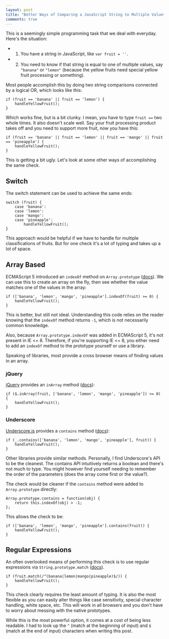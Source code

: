 ```yaml
---
layout: post
title: "Better Ways of Comparing a JavaScript String to Multiple Values"
comments: true
---
```


This is a seemingly simple programming task that we deal with everyday.  Here's the situation:

* 1) You have a string in JavaScript, like `var fruit = ''`.
* 2) You need to know if that string is equal to one of multiple values, say `"banana"` or `"lemon"` (because the yellow fruits need special yellow fruit processing or something).

Most people accomplish this by doing two string comparisons connected by a logical OR, which looks like this:

<pre class="language-javascript"><code class="language-javascript">if (fruit == 'banana' || fruit == 'lemon') {
    handleYellowFruit();
}
</code></pre>

Which works fine, but is a bit clunky.  I mean, you have to type `fruit ==` two whole times.  It also doesn't scale well.  Say your fruit processing product takes off and you need to support more fruit, now you have this:

<pre class="language-javascript"><code class="language-javascript">if (fruit == 'banana' || fruit == 'lemon' || fruit == 'mango' || fruit == 'pineapple') {
    handleYellowFruit();
}
</code></pre>

<!--more-->

This is getting a bit ugly.  Let's look at some other ways of accomplishing the same check.

## Switch

The switch statement can be used to achieve the same ends:

<pre class="language-javascript"><code class="language-javascript">switch (fruit) {
    case 'banana':
    case 'lemon':
    case 'mango':
    case 'pineapple':
        handleYellowFruit();
}
</code></pre>

This approach would be helpful if we have to handle for multiple classifications of fruits.  But for one check it's a lot of typing and takes up a lot of space.

## Array Based

ECMAScript 5 introduced an `indexOf` method on `Array.prototype` ([docs](https://developer.mozilla.org/en-US/docs/JavaScript/Reference/Global_Objects/Array/indexOf)).  We can use this to create an array on the fly, then see whether the value matches one of the values in the array:

<pre class="language-javascript"><code class="language-javascript">if (['banana', 'lemon', 'mango', 'pineapple'].indexOf(fruit) >= 0) {
    handleYellowFruit();
}
</code></pre>

This is better, but still not ideal.  Understanding this code relies on the reader knowing that the `indexOf` method returns `-1`, which is not necessarily common knowledge.

Also, because `Array.prototype.indexOf` was added in ECMAScript 5, it's not present in IE <= 8.  Therefore, if you're supporting IE <= 8, you either need to add an `indexOf` method to the prototype yourself or use a library.

Speaking of libraries, most provide a cross browser means of finding values in an array.

### jQuery

[jQuery](http://jquery.com) provides an `inArray` method ([docs](http://api.jquery.com/jQuery.inArray/)):

<pre class="language-javascript"><code class="language-javascript">if ($.inArray(fruit, ['banana', 'lemon', 'mango', 'pineapple']) >= 0) {
    handleYellowFruit();
}
</code></pre>

### Underscore

[Underscore.js](http://underscorejs.org) provides a `contains` method ([docs](http://underscorejs.org/#contains)):

<pre class="language-javascript"><code class="language-javascript">if (_.contains(['banana', 'lemon', 'mango', 'pineapple'], fruit)) {
    handleYellowFruit();
}
</code></pre>

Other libraries provide similar methods.  Personally, I find Underscore's API to be the cleanest.  The contains API intuitively returns a boolean and there's not much to type.  You might however find yourself needing to remember the order of the parameters (does the array come first or the value?).

The check would be cleaner if the `contains` method were added to `Array.prototype` directly:

<pre class="language-javascript"><code class="language-javascript">Array.prototype.contains = function(obj) {
    return this.indexOf(obj) > -1;
};
</code></pre>

This allows the check to be:

<pre class="language-javascript"><code class="language-javascript">if (['banana', 'lemon', 'mango', 'pineapple'].contains(fruit)) {
    handleYellowFruit();
}
</code></pre>

## Regular Expressions

An often overlooked means of performing this check is to use regular expressions via `String.prototype.match` ([docs](https://developer.mozilla.org/en-US/docs/JavaScript/Reference/Global_Objects/String)).

<pre class="language-javascript"><code class="language-javascript">if (fruit.match(/^(banana|lemon|mango|pineapple)$/)) {
    handleYellowFruit();
}
</code></pre>

This check clearly requires the least amount of typing.  It is also the most flexible as you can easily alter things like case sensitivity, special character handling, white space, etc.  This will work in all browsers and you don't have to worry about messing with the native prototypes.

While this is the most powerful option, it comes at a cost of being less readable.  I had to look up the `^` (match at the beginning of input) and `$` (match at the end of input) characters when writing this post.

